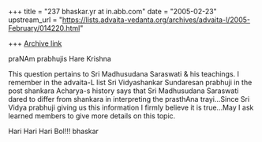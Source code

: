 +++
title = "237 bhaskar.yr at in.abb.com"
date = "2005-02-23"
upstream_url = "https://lists.advaita-vedanta.org/archives/advaita-l/2005-February/014220.html"

+++
[Archive link](https://lists.advaita-vedanta.org/archives/advaita-l/2005-February/014220.html)

praNAm prabhujis
Hare Krishna

This question pertains to Sri Madhusudana Saraswati & his teachings. I
remember in the advaita-L list Sri Vidyashankar Sundaresan prabhuji in the
post shankara Acharya-s history says that Sri Madhusudana Saraswati dared
to differ from shankara in interpreting the prasthAna trayi...Since Sri
Vidya prabhuji giving us this information I firmly believe it is true...May
I ask learned members to give more details on this topic.

Hari Hari Hari Bol!!!
bhaskar




